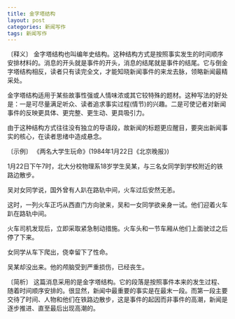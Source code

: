 ```yaml
---
title: 金字塔结构
layout: post
categories: 新闻写作
tags: 新闻写作
---
```


〔释义〕 金字塔结构也叫编年史结构。这种结构方式是按照事实发生的时间顺序安排材料的。消息的开头就是事件的开头，消息的结尾就是事件的结尾。它与倒金字塔结构相反，读者只有读完全文，才能知晓新闻事件的来龙去脉，领略新闻最精采处。

金字塔结构适用于某些故事性强或人情味浓或其它较特殊的题材。这种写法的好处是：一是可尽量满足听众、读者追求事实过程(情节)的兴趣。二是可使记者对新闻事件的反映更具体、更完整、更生动、更具吸引力。

由于这种结构方式往往没有独立的导语段，故新闻的标题更应醒目，要突出新闻事实的核心，在读者思绪中造成悬念。

〔示例〕 《两名大学生玩命》(1984年1月22日《北京晚报》)

1月22日下午7时，北大分校物理系18岁学生吴某，与三名女同学到学校附近的铁路边散步。

吴对女同学说，国外曾有人趴在路轨中间，火车过后安然无恙。

这时，一列火车正巧从西直门方向驶来，吴和一女同学欲亲身一试。他们迎着火车趴在路轨中间。

火车司机发现后，立即采取紧急制动措施。火车头和一节车厢从他们上面驶过之后停了下来。

女同学从车下爬出，侥幸留下了性命。

吴某却没出来。他的颅脑受到严重损伤，已经丧生。

〔简析〕 这篇消息采用的是金字塔结构。它的段落是按照事件本来的发生过程、随着时间顺序安排的。很显然，新闻中最重要的事实是在最末一段。而第一段主要交待了时间、人物和他们在铁路边散步，这是事件的起因而非事件的高潮，新闻是逐步推进、直至最后出现高潮的。 